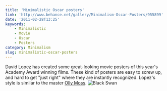 ```yaml
---
title: 'Minimalistic Oscar posters'
link: 'http://www.behance.net/gallery/Minimalism-Oscar-Posters/955899'
date: '2011-02-28T13:25'
keywords:
    - Minimalistic
    - Movie
    - Oscar
    - Posters
category: Minimalism
slug: minimalistic-oscar-posters
---
```


David Lopez has created some great-looking movie posters of this year's Academy Award winning films. These kind of posters are easy to screw up, and hard to get "just right" where they are instantly recognized. Lopez's style is similar to the master [Olly Moss](http://ollymoss.com/). ![](http://behance.vo.llnwd.net/profiles3/98146/projects/955899/9081a6706d79c3a53b8b95aeed35aab7.png "Black Swan")
